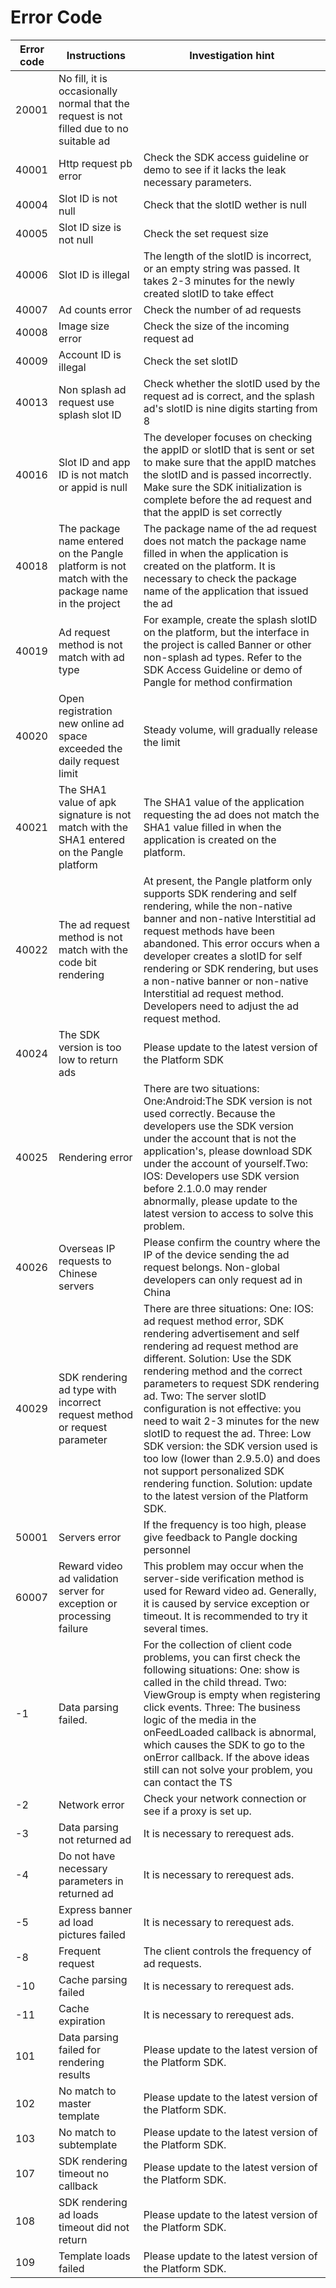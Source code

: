 
# Error Code

| Error code  | Instructions                                                                                       | Investigation hint                                                                                                                                                                                                                                                                                                                                                                                                                                                                                                                                                     |
|-------------|----------------------------------------------------------------------------------------------------|-----------------------------------------------------------------------------------------------------------------------------------------------------------------------------------------------------------------------------------------------------------------------------------------------------------------------------------------------------------------------------------------------------------------------------------------------------------------------------------------------------------------------------------------------------------------------------|
| 20001       | No fill, it is occasionally normal that the request is not filled due to no suitable ad            |                                                                                                                                                                                                                                                                                                                                                                                                                                                                                                                                                                             |
| 40001       | Http request pb error                                                                              | Check the SDK access guideline or demo to see if it lacks the  leak necessary parameters.                                                                                                                                                                                                                                                                                                                                                                                                                                                                                   |
| 40004       | Slot ID is not null                                                                                | Check that the slotID wether is  null                                                                                                                                                                                                                                                                                                                                                                                                                                                                                                                                       |
| 40005       | Slot ID size is not null                                                                           | Check the set request size                                                                                                                                                                                                                                                                                                                                                                                                                                                                                                                                                  |
| 40006       | Slot ID is illegal                                                                                 | The length of the slotID is incorrect, or an empty string was passed. It takes 2-3 minutes for the newly created slotID to take effect                                                                                                                                                                                                                                                                                                                                                                                                                                      |
| 40007       | Ad counts error                                                                                    | Check the number of ad requests                                                                                                                                                                                                                                                                                                                                                                                                                                                                                                                                             |
| 40008       | Image size error                                                                                   | Check the size of the incoming request ad                                                                                                                                                                                                                                                                                                                                                                                                                                                                                                                                   |
| 40009       | Account ID is illegal                                                                              | Check the set  slotID                                                                                                                                                                                                                                                                                                                                                                                                                                                                                                                                                       |
| 40013       | Non splash ad request use splash slot ID                                                           | Check whether the slotID used by the request ad is correct, and the splash ad's  slotID is nine digits starting from 8                                                                                                                                                                                                                                                                                                                                                                                                                                                      |
| 40016       | Slot ID and app ID is not match or appid is null                                                   | The developer focuses on checking the appID or slotID that is sent or set to make sure that the appID matches the slotID and is passed incorrectly. Make sure the SDK initialization is complete before the ad request and that the appID is set correctly                                                                                                                                                                                                                                                                                                                  |
| 40018       | The package name entered on the Pangle platform is not match with the package name in the project  | The package name of the ad request does not match the package name filled in when the application is created on the platform. It is necessary to check the package name of the application that issued the ad                                                                                                                                                                                                                                                                                                                                                               |
| 40019       | Ad request method is not match with ad type                                                        | For example, create the splash slotID on the platform, but the interface in the project is called Banner or other non-splash ad types. Refer to the SDK Access Guideline or demo of Pangle for method confirmation                                                                                                                                                                                                                                                                                                                                                          |
| 40020       | Open registration new online ad space exceeded the daily request limit                             | Steady volume, will gradually release the limit                                                                                                                                                                                                                                                                                                                                                                                                                                                                                                                             |
| 40021       | The SHA1 value of apk signature is not match with the SHA1 entered on the Pangle platform          | The SHA1 value of the application requesting the ad does not match the SHA1 value filled in when the application is created on the platform.                                                                                                                                                                                                                                                                                                                                                                                                                                |
| 40022       | The ad request method is not match with the code bit rendering                                     | At present, the Pangle platform only supports SDK rendering and self rendering, while the non-native banner and non-native Interstitial ad request methods have been abandoned. This error occurs when a developer creates a slotID for self rendering or SDK rendering, but uses a non-native banner or non-native Interstitial ad request method. Developers need to adjust the ad request method.                                                                                                                                                                        |
| 40024       | The SDK version is too low to return ads                                                           | Please update to the latest version of the Platform SDK                                                                                                                                                                                                                                                                                                                                                                                                                                                                                                                     |
| 40025       | Rendering error                                                                                    | There are two situations:  One:Android:The SDK version is not used correctly. Because the developers use the SDK version under the account that is not the application's, please download SDK under the account of yourself.Two:  IOS: Developers use SDK version before 2.1.0.0 may render abnormally, please update to the latest version to access to solve this problem.                                                                                                                                                                                                |
| 40026       | Overseas IP requests to Chinese servers                                                            | Please confirm the country where the IP of the device sending the ad request belongs. Non-global developers can only request ad in China                                                                                                                                                                                                                                                                                                                                                                                                                                    |
| 40029       | SDK rendering  ad  type  with incorrect request method or request parameter                        | There are three situations: One: IOS: ad request method error, SDK rendering advertisement and self rendering ad request method are different. Solution: Use the SDK rendering method and the correct parameters to request SDK rendering ad. Two: The server slotID configuration is not effective: you need to wait 2-3 minutes for the new slotID to request the ad. Three: Low SDK version: the SDK version used is too low (lower than 2.9.5.0) and does not support personalized SDK rendering function. Solution: update to the latest version of the Platform SDK.  |
| 50001       | Servers error                                                                                      | If the frequency is too high, please give feedback to Pangle docking personnel                                                                                                                                                                                                                                                                                                                                                                                                                                                                                              |
| 60007       | Reward  video ad  validation server for exception or processing failure                            | This problem may occur when the server-side verification method is used for Reward video ad. Generally, it is caused by service exception or timeout. It is recommended to try it several times.                                                                                                                                                                                                                                                                                                                                                                            |
| -1          | Data parsing failed.                                                                               | For the collection of client code problems, you can first check the following situations: One: show is called in the child thread. Two: ViewGroup is empty when registering click events. Three: The business logic of the media in the onFeedLoaded callback is abnormal, which causes the SDK to go to the onError callback. If the above ideas still can not solve your problem, you can contact the TS                                                                                                                                                                  |
| -2          | Network error                                                                                      | Check your network connection or see if a proxy is set up.                                                                                                                                                                                                                                                                                                                                                                                                                                                                                                                  |
| -3          | Data parsing not returned ad                                                                       | It is necessary to rerequest ads.                                                                                                                                                                                                                                                                                                                                                                                                                                                                                                                                           |
| -4          | Do not have necessary parameters in returned ad                                                    | It is necessary to rerequest ads.                                                                                                                                                                                                                                                                                                                                                                                                                                                                                                                                           |
| -5          | Express banner ad load pictures  failed                                                            | It is necessary to rerequest ads.                                                                                                                                                                                                                                                                                                                                                                                                                                                                                                                                           |
| -8          | Frequent request                                                                                   | The client controls the frequency of ad requests.                                                                                                                                                                                                                                                                                                                                                                                                                                                                                                                           |
| -10         | Cache parsing failed                                                                               | It is necessary to rerequest ads.                                                                                                                                                                                                                                                                                                                                                                                                                                                                                                                                           |
| -11         | Cache expiration                                                                                   | It is necessary to rerequest ads.                                                                                                                                                                                                                                                                                                                                                                                                                                                                                                                                           |
| 101         | Data parsing failed for rendering results                                                          | Please update to the latest version of the Platform SDK.                                                                                                                                                                                                                                                                                                                                                                                                                                                                                                                    |
| 102         | No match to master template                                                                        | Please update to the latest version of the Platform SDK.                                                                                                                                                                                                                                                                                                                                                                                                                                                                                                                    |
| 103         | No match to subtemplate                                                                            | Please update to the latest version of the Platform SDK.                                                                                                                                                                                                                                                                                                                                                                                                                                                                                                                    |
| 107         | SDK rendering timeout no callback                                                                  | Please update to the latest version of the Platform SDK.                                                                                                                                                                                                                                                                                                                                                                                                                                                                                                                    |
| 108         | SDK rendering ad loads timeout did not return                                                      | Please update to the latest version of the Platform SDK.                                                                                                                                                                                                                                                                                                                                                                                                                                                                                                                    |
| 109         |  Template loads failed                                                                             | Please update to the latest version of the Platform SDK.                                                                                                                                                                                                                                                                                                                                                                                                                                                                                                                    |

